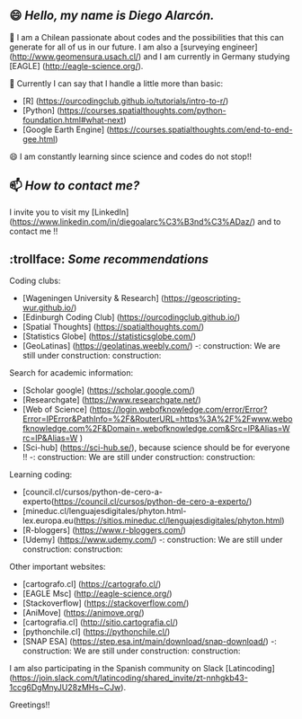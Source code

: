 ## 😄 *Hello, my name is Diego Alarcón.*

🔭 I am a Chilean passionate about codes and the possibilities that this can generate for all of us in our future. I am also a [surveying engineer] (http://www.geomensura.usach.cl/) and I am currently in Germany studying [EAGLE] (http://eagle-science.org/).

🌱 Currently I can say that I handle a little more than basic:

- [R] (https://ourcodingclub.github.io/tutorials/intro-to-r/)
- [Python] (https://courses.spatialthoughts.com/python-foundation.html#what-next)
- [Google Earth Engine] (https://courses.spatialthoughts.com/end-to-end-gee.html)

😄 I am constantly learning since science and codes do not stop!!

## 📫 *How to contact me?*
I invite you to visit my [LinkedIn] (https://www.linkedin.com/in/diegoalarc%C3%B3nd%C3%ADaz/) and to contact me !!

## :trollface: *Some recommendations*

Coding clubs:
- [Wageningen University & Research] (https://geoscripting-wur.github.io/)
- [Edinburgh Coding Club] (https://ourcodingclub.github.io/)
- [Spatial Thoughts] (https://spatialthoughts.com/)
- [Statistics Globe] (https://statisticsglobe.com/)
- [GeoLatinas] (https://geolatinas.weebly.com/)
-: construction: We are still under construction: construction:

Search for academic information:
- [Scholar google] (https://scholar.google.com/)
- [Researchgate] (https://www.researchgate.net/)
- [Web of Science] (https://login.webofknowledge.com/error/Error?Error=IPError&PathInfo=%2F&RouterURL=https%3A%2F%2Fwww.webofknowledge.com%2F&Domain=.webofknowledge.com&Src=IP&Alias=Wrc=IP&Alias=W )
- [Sci-hub] (https://sci-hub.se/), because science should be for everyone !!
-: construction: We are still under construction: construction:

Learning coding:
- [council.cl/cursos/python-de-cero-a-experto(https://council.cl/cursos/python-de-cero-a-experto/)
- [mineduc.cl/lenguajesdigitales/phyton.html-lex.europa.eu(https://sitios.mineduc.cl/lenguajesdigitales/phyton.html)
- [R-bloggers] (https://www.r-bloggers.com/)
- [Udemy] (https://www.udemy.com/)
-: construction: We are still under construction: construction:

Other important websites:
- [cartografo.cl] (https://cartografo.cl/)
- [EAGLE Msc] (http://eagle-science.org/)
- [Stackoverflow] (https://stackoverflow.com/)
- [AniMove] (https://animove.org/)
- [cartografia.cl] (http://sitio.cartografia.cl/)
- [pythonchile.cl] (https://pythonchile.cl/)
- [SNAP ESA] (https://step.esa.int/main/download/snap-download/)
-: construction: We are still under construction: construction:

I am also participating in the Spanish community on Slack [Latincoding] (https://join.slack.com/t/latincoding/shared_invite/zt-nnhgkb43-1ccg6DgMnyJU28zMHs~CJw).

Greetings!!

<!--
**diegoalarc/diegoalarc** is a ✨ _special_ ✨ repository because its `README.md` (this file) appears on your GitHub profile.

Here are some ideas to get you started:

- 🔭 I’m currently working on ...
- 🌱 I’m currently learning ...
- 👯 I’m looking to collaborate on ...
- 🤔 I’m looking for help with ...
- 💬 Ask me about ...
- 📫 How to reach me: ...
- 😄 Pronouns: ...
- ⚡ Fun fact: ...
-->
